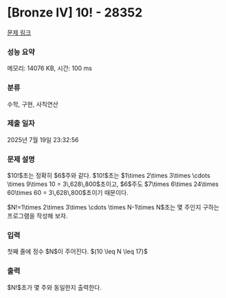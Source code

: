# [Bronze IV] 10! - 28352 

[문제 링크](https://www.acmicpc.net/problem/28352) 

### 성능 요약

메모리: 14076 KB, 시간: 100 ms

### 분류

수학, 구현, 사칙연산

### 제출 일자

2025년 7월 19일 23:32:56

### 문제 설명

<p>$10!$초는 정확히 $6$주와 같다. $10!$초는 $1\times 2\times 3\times \cdots \times 9\times 10 = 3\,628\,800$초이고, $6$주도 $7\times 6\times 24\times 60\times 60 = 3\,628\,800$초이기 때문이다.</p>

<p>$N!=1\times 2\times 3\times \cdots \times N-1\times N$초는 몇 주인지 구하는 프로그램을 작성해 보자.</p>

### 입력 

 <p>첫째 줄에 정수 $N$이 주어진다. $(10 \leq N \leq 17)$</p>

### 출력 

 <p>$N!$초가 몇 주와 동일한지 출력한다.</p>

